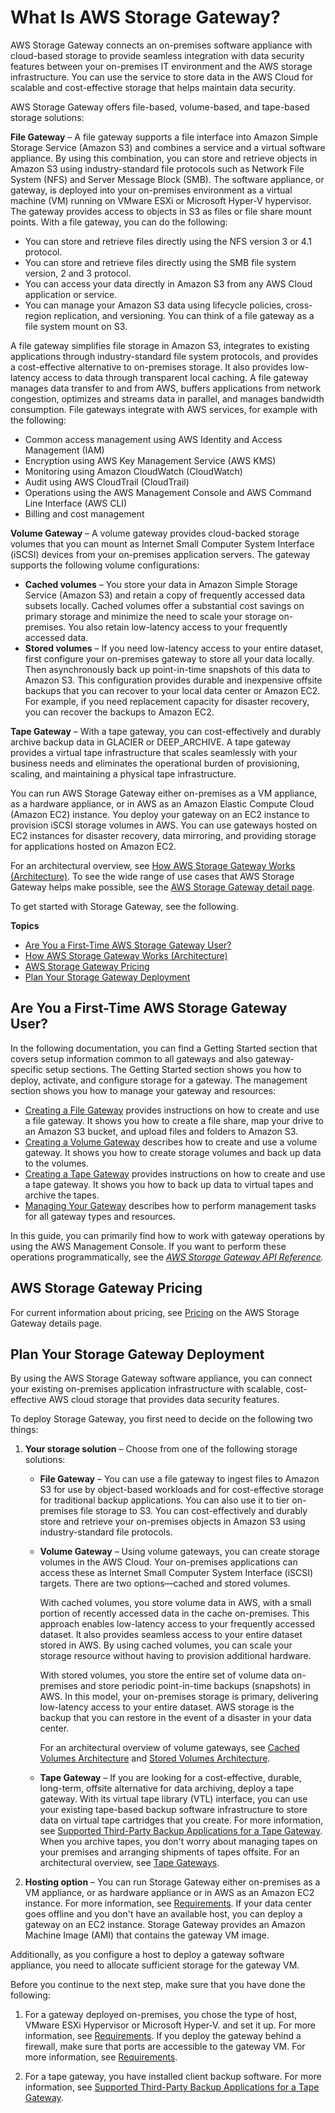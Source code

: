 # What Is AWS Storage Gateway?<a name="WhatIsStorageGateway"></a>

AWS Storage Gateway connects an on\-premises software appliance with cloud\-based storage to provide seamless integration with data security features between your on\-premises IT environment and the AWS storage infrastructure\. You can use the service to store data in the AWS Cloud for scalable and cost\-effective storage that helps maintain data security\. 

AWS Storage Gateway offers file\-based, volume\-based, and tape\-based storage solutions:

**File Gateway** – A file gateway supports a file interface into Amazon Simple Storage Service \(Amazon S3\) and combines a service and a virtual software appliance\. By using this combination, you can store and retrieve objects in Amazon S3 using industry\-standard file protocols such as Network File System \(NFS\) and Server Message Block \(SMB\)\. The software appliance, or gateway, is deployed into your on\-premises environment as a virtual machine \(VM\) running on VMware ESXi or Microsoft Hyper\-V hypervisor\. The gateway provides access to objects in S3 as files or file share mount points\. With a file gateway, you can do the following: 
+ You can store and retrieve files directly using the NFS version 3 or 4\.1 protocol\.
+ You can store and retrieve files directly using the SMB file system version, 2 and 3 protocol\.
+ You can access your data directly in Amazon S3 from any AWS Cloud application or service\.
+ You can manage your Amazon S3 data using lifecycle policies, cross\-region replication, and versioning\. You can think of a file gateway as a file system mount on S3\.

A file gateway simplifies file storage in Amazon S3, integrates to existing applications through industry\-standard file system protocols, and provides a cost\-effective alternative to on\-premises storage\. It also provides low\-latency access to data through transparent local caching\. A file gateway manages data transfer to and from AWS, buffers applications from network congestion, optimizes and streams data in parallel, and manages bandwidth consumption\. File gateways integrate with AWS services, for example with the following:
+ Common access management using AWS Identity and Access Management \(IAM\) 
+ Encryption using AWS Key Management Service \(AWS KMS\)
+ Monitoring using Amazon CloudWatch \(CloudWatch\)
+ Audit using AWS CloudTrail \(CloudTrail\)
+ Operations using the AWS Management Console and AWS Command Line Interface \(AWS CLI\)
+ Billing and cost management

**Volume Gateway** – A volume gateway provides cloud\-backed storage volumes that you can mount as Internet Small Computer System Interface \(iSCSI\) devices from your on\-premises application servers\. The gateway supports the following volume configurations:
+ **Cached volumes** – You store your data in Amazon Simple Storage Service \(Amazon S3\) and retain a copy of frequently accessed data subsets locally\. Cached volumes offer a substantial cost savings on primary storage and minimize the need to scale your storage on\-premises\. You also retain low\-latency access to your frequently accessed data\.
+ **Stored volumes** – If you need low\-latency access to your entire dataset, first configure your on\-premises gateway to store all your data locally\. Then asynchronously back up point\-in\-time snapshots of this data to Amazon S3\. This configuration provides durable and inexpensive offsite backups that you can recover to your local data center or Amazon EC2\. For example, if you need replacement capacity for disaster recovery, you can recover the backups to Amazon EC2\. 

**Tape Gateway** – With a tape gateway, you can cost\-effectively and durably archive backup data in GLACIER or DEEP\_ARCHIVE\. A tape gateway provides a virtual tape infrastructure that scales seamlessly with your business needs and eliminates the operational burden of provisioning, scaling, and maintaining a physical tape infrastructure\. 

You can run AWS Storage Gateway either on\-premises as a VM appliance, as a hardware appliance, or in AWS as an Amazon Elastic Compute Cloud \(Amazon EC2\) instance\. You deploy your gateway on an EC2 instance to provision iSCSI storage volumes in AWS\. You can use gateways hosted on EC2 instances for disaster recovery, data mirroring, and providing storage for applications hosted on Amazon EC2\.

For an architectural overview, see [How AWS Storage Gateway Works \(Architecture\)](StorageGatewayConcepts.md)\. To see the wide range of use cases that AWS Storage Gateway helps make possible, see the [AWS Storage Gateway detail page](http://aws.amazon.com/storagegateway/#pricing)\. 

To get started with Storage Gateway, see the following\.

**Topics**
+ [Are You a First\-Time AWS Storage Gateway User?](#are-you-first-time-user)
+ [How AWS Storage Gateway Works \(Architecture\)](StorageGatewayConcepts.md)
+ [AWS Storage Gateway Pricing](#Pricing)
+ [Plan Your Storage Gateway Deployment](#planning-gateway-deployment)

## Are You a First\-Time AWS Storage Gateway User?<a name="are-you-first-time-user"></a>

In the following documentation, you can find a Getting Started section that covers setup information common to all gateways and also gateway\-specific setup sections\. The Getting Started section shows you how to deploy, activate, and configure storage for a gateway\. The management section shows you how to manage your gateway and resources:
+ [Creating a File Gateway](create-file-gateway.md) provides instructions on how to create and use a file gateway\. It shows you how to create a file share, map your drive to an Amazon S3 bucket, and upload files and folders to Amazon S3\. 
+ [Creating a Volume Gateway](create-volume-gateway-volume.md) describes how to create and use a volume gateway\. It shows you how to create storage volumes and back up data to the volumes\. 
+ [Creating a Tape Gateway](create-tape-gateway.md) provides instructions on how to create and use a tape gateway\. It shows you how to back up data to virtual tapes and archive the tapes\.
+ [Managing Your Gateway](managing-gateway-common.md) describes how to perform management tasks for all gateway types and resources\.

In this guide, you can primarily find how to work with gateway operations by using the AWS Management Console\. If you want to perform these operations programmatically, see the *[AWS Storage Gateway API Reference](https://docs.aws.amazon.com/storagegateway/latest/APIReference/)\.* 

## AWS Storage Gateway Pricing<a name="Pricing"></a>

For current information about pricing, see [Pricing](http://aws.amazon.com/storagegateway/pricing) on the AWS Storage Gateway details page\.

## Plan Your Storage Gateway Deployment<a name="planning-gateway-deployment"></a>

By using the AWS Storage Gateway software appliance, you can connect your existing on\-premises application infrastructure with scalable, cost\-effective AWS cloud storage that provides data security features\.

To deploy Storage Gateway, you first need to decide on the following two things:

1. **Your storage solution** – Choose from one of the following storage solutions:
   + **File Gateway** – You can use a file gateway to ingest files to Amazon S3 for use by object\-based workloads and for cost\-effective storage for traditional backup applications\. You can also use it to tier on\-premises file storage to S3\. You can cost\-effectively and durably store and retrieve your on\-premises objects in Amazon S3 using industry\-standard file protocols\. 
   + **Volume Gateway** – Using volume gateways, you can create storage volumes in the AWS Cloud\. Your on\-premises applications can access these as Internet Small Computer System Interface \(iSCSI\) targets\. There are two options—cached and stored volumes\.

     With cached volumes, you store volume data in AWS, with a small portion of recently accessed data in the cache on\-premises\. This approach enables low\-latency access to your frequently accessed dataset\. It also provides seamless access to your entire dataset stored in AWS\. By using cached volumes, you can scale your storage resource without having to provision additional hardware\.

     With stored volumes, you store the entire set of volume data on\-premises and store periodic point\-in\-time backups \(snapshots\) in AWS\. In this model, your on\-premises storage is primary, delivering low\-latency access to your entire dataset\. AWS storage is the backup that you can restore in the event of a disaster in your data center\.

     For an architectural overview of volume gateways, see [Cached Volumes Architecture](StorageGatewayConcepts.md#storage-gateway-cached-concepts) and [Stored Volumes Architecture](StorageGatewayConcepts.md#storage-gateway-stored-volume-concepts)\.
   + **Tape Gateway** – If you are looking for a cost\-effective, durable, long\-term, offsite alternative for data archiving, deploy a tape gateway\. With its virtual tape library \(VTL\) interface, you can use your existing tape\-based backup software infrastructure to store data on virtual tape cartridges that you create\. For more information, see [Supported Third\-Party Backup Applications for a Tape Gateway](Requirements.md#requirements-backup-sw-for-vtl)\. When you archive tapes, you don't worry about managing tapes on your premises and arranging shipments of tapes offsite\. For an architectural overview, see [Tape Gateways](StorageGatewayConcepts.md#storage-gateway-vtl-concepts)\.

1. **Hosting option** – You can run Storage Gateway either on\-premises as a VM appliance, or as hardware appliance or in AWS as an Amazon EC2 instance\. For more information, see [Requirements](Requirements.md)\. If your data center goes offline and you don't have an available host, you can deploy a gateway on an EC2 instance\. Storage Gateway provides an Amazon Machine Image \(AMI\) that contains the gateway VM image\. 

Additionally, as you configure a host to deploy a gateway software appliance, you need to allocate sufficient storage for the gateway VM\. 

Before you continue to the next step, make sure that you have done the following:

1. For a gateway deployed on\-premises, you chose the type of host, VMware ESXi Hypervisor or Microsoft Hyper\-V\. and set it up\. For more information, see [Requirements](Requirements.md)\. If you deploy the gateway behind a firewall, make sure that ports are accessible to the gateway VM\. For more information, see [Requirements](Requirements.md)\. 

1. For a tape gateway, you have installed client backup software\. For more information, see [Supported Third\-Party Backup Applications for a Tape Gateway](Requirements.md#requirements-backup-sw-for-vtl)\.